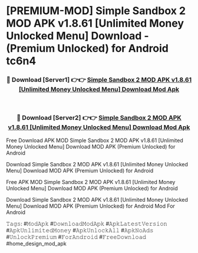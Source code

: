 # [PREMIUM-MOD] Simple Sandbox 2 MOD APK v1.8.61 [Unlimited Money Unlocked Menu] Download - (Premium Unlocked) for Android tc6n4



<div align="center">
<h3>🔴 Download [Server1] 👉👉 <a href="https://momento.my/?title=Simple_Sandbox_2_MOD_APK_v1.8.61_[Unlimited_Money_Unlocked_Menu]_Download">Simple Sandbox 2 MOD APK v1.8.61 [Unlimited Money Unlocked Menu] Download Mod Apk</a></h3><br>

<h3>🔴 Download [Server2] 👉👉 <a href="https://momento.my/?title=Simple_Sandbox_2_MOD_APK_v1.8.61_[Unlimited_Money_Unlocked_Menu]_Download">Simple Sandbox 2 MOD APK v1.8.61 [Unlimited Money Unlocked Menu] Download Mod Apk</a></h3>
</div>



Free Download APK MOD Simple Sandbox 2 MOD APK v1.8.61 [Unlimited Money Unlocked Menu] Download MOD APK (Premium Unlocked) for Android

Download Simple Sandbox 2 MOD APK v1.8.61 [Unlimited Money Unlocked Menu] Download MOD APK (Premium Unlocked) for Android

Free APK MOD Simple Sandbox 2 MOD APK v1.8.61 [Unlimited Money Unlocked Menu] Download MOD APK (Premium Unlocked) for Android

Download Simple Sandbox 2 MOD APK v1.8.61 [Unlimited Money Unlocked Menu] Download MOD APK (Premium Unlocked) for Android Mod For Android

𝚃𝚊𝚐𝚜: #𝙼𝚘𝚍𝙰𝚙𝚔 #𝙳𝚘𝚠𝚗𝚕𝚘𝚊𝚍𝙼𝚘𝚍𝙰𝚙𝚔 #𝙰𝚙𝚔𝙻𝚊𝚝𝚎𝚜𝚝𝚅𝚎𝚛𝚜𝚒𝚘𝚗 #𝙰𝚙𝚔𝚄𝚗𝚕𝚒𝚖𝚒𝚝𝚎𝚍𝙼𝚘𝚗𝚎𝚢 #𝙰𝚙𝚔𝚄𝚗𝚕𝚘𝚌𝚔𝙰𝚕𝚕 #𝙰𝚙𝚔𝙽𝚘𝙰𝚍𝚜 #𝚄𝚗𝚕𝚘𝚌𝚔𝙿𝚛𝚎𝚖𝚒𝚞𝚖 #𝙵𝚘𝚛𝙰𝚗𝚍𝚛𝚘𝚒𝚍 #𝙵𝚛𝚎𝚎𝙳𝚘𝚠𝚗𝚕𝚘𝚊𝚍 #home_design_mod_apk
